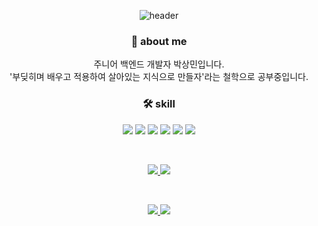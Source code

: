 <div align=center>

  ![header](https://capsule-render.vercel.app/api?type=waving&color=auto&height=300&section=header&text=안녕하세요!%20&desc=백엔드%20개발자%20박상민입니다&fontSize=40)

  ### 🙌 about me
  주니어 백엔드 개발자 박상민입니다.   
  '부딪히며 배우고 적용하여 살아있는 지식으로 만들자'라는 철학으로 공부중입니다.  

  ### 🛠 skill
  <div align="center">
    <img src="https://img.shields.io/badge/Java-007396?style=flat&logo=Java&logoColor=white" />
    <img src="https://img.shields.io/badge/Spring-6DB33F?style=flat&logo=Spring&logoColor=white" />
    <img src="https://img.shields.io/badge/Spring Boot-6DB33F?style=flat&logo=Spring Boot&logoColor=white" />
    <img src="https://img.shields.io/badge/MySQL-4479A1?style=flat&logo=MySQL&logoColor=white" />
    <img src="https://img.shields.io/badge/Amazon AWS-232F3E?style=flat&logo=Amazon AWS&logoColor=white" />
    <img src="https://img.shields.io/badge/GitHub Actions-2088FF?style=flat&logo=GitHub Actions&logoColor=white" />
  </div>

  &nbsp;
  &nbsp;
  
  <div>
   <a href="https://github.com/anuraghazra/github-readme-stats">
    <img src="https://github-readme-stats.vercel.app/api?username=minaver&show_icons=true&theme=tokyonight" />
  </a>

  <a href="https://github.com/anuraghazra/github-readme-stats">
   <img src="https://github-readme-stats.vercel.app/api/top-langs/?username=minaver&layout=compact" />
  </a>
 </div> 
  
  &nbsp;
  &nbsp;
  
  <div>
    <a href="mailto:psmjoshua@gmail.com">
      <img src="https://img.shields.io/badge/Contact me!-EA4335?style=flat&logo=Gmail&logoColor=white" />
    </a>
  
   <a href="https://hits.seeyoufarm.com">
     <img src="https://hits.seeyoufarm.com/api/count/incr/badge.svg?url=https%3A%2F%2Fgithub.com%2Fminaver&count_bg=%23DAEBFF&title_bg=%23555555&icon=github.svg&icon_color=%23F3E5E5&title=hello&edge_flat=false" />
   </a>
  </div>
</div>
